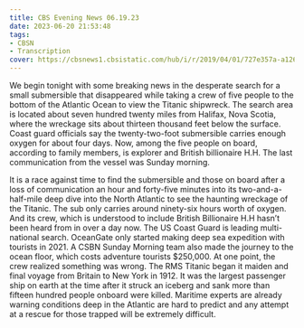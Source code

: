 ```yaml
---
title: CBS Evening News 06.19.23
date: 2023-06-20 21:53:48
tags:
- CBSN
- Transcription
cover: https://cbsnews1.cbsistatic.com/hub/i/r/2019/04/01/727e357a-a126-4138-a2c5-4d3222669d57/thumbnail/640x360/3ff2761028dc5c65cc4f07acd54bcd5c/cbsn2-logo-1920x1080.jpg
---
```

We begin tonight with some breaking news in the desperate search for a small submersible that disappeared while taking a crew of five people to the bottom of the Atlantic Ocean to view the Titanic shipwreck. The search area is located about seven hundred twenty miles from Halifax, Nova Scotia, where the wreckage sits about thirteen thousand feet below the surface. Coast guard officials say the twenty-two-foot submersible carries enough oxygen for about four days. Now, among the five people on board, according to family members, is explorer and British billionaire H.H. The last communication from the vessel was Sunday morning. 

It is a race against time to find the submersible and those on board after a loss of communication an hour and forty-five minutes into its two-and-a-half-mile deep dive into the North Atlantic to see the haunting wreckage of the Titanic. The sub only carries around ninety-six hours worth of oxygen. And its crew, which is understood to include British Billionaire H.H hasn’t been heard from in over a day now. The US Coast Guard is leading multi-national search. OceanGate only started making deep sea expedition with tourists in 2021. A CSBN Sunday Morning team also made the journey to the ocean floor, which costs adventure tourists $250,000. At one point, the crew realized something was wrong. The RMS Titanic began it maiden and final voyage from Britain to New York in 1912. It was the largest passenger ship on earth at the time after it struck an iceberg and sank more than fifteen hundred people onboard were killed. Maritime experts are already warning conditions deep in the Atlantic are hard to predict and any attempt at a rescue for those trapped will be extremely difficult. 
